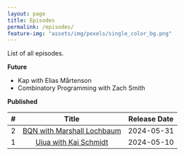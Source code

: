 ```yaml
---
layout: page
title: Episodes
permalink: /episodes/
feature-img: "assets/img/pexels/single_color_bg.png"
---
```


List of all episodes.

**Future**

* Kap with Elias Mårtenson
* Combinatory Programming with Zach Smith

**Published**

|   #   |                                     Title                                     | Release Date |
| :---: | :---------------------------------------------------------------------------: | :----------: |
|   2   | [BQN with Marshall Lochbaum](https://tacittalk.com/2024/05/31/Episode-2.html) |  2024-05-31  |
|   1   |   [Uiua with Kai Schmidt](https://tacittalk.com/2024/05/10/Episode-1.html)    |  2024-05-10  |
